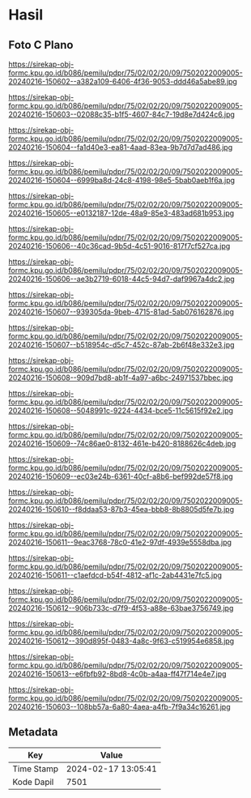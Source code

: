 # Hasil

## Foto C Plano

https://sirekap-obj-formc.kpu.go.id/b086/pemilu/pdpr/75/02/02/20/09/7502022009005-20240216-150602--a382a109-6406-4f36-9053-ddd46a5abe89.jpg

https://sirekap-obj-formc.kpu.go.id/b086/pemilu/pdpr/75/02/02/20/09/7502022009005-20240216-150603--02088c35-b1f5-4607-84c7-19d8e7d424c6.jpg

https://sirekap-obj-formc.kpu.go.id/b086/pemilu/pdpr/75/02/02/20/09/7502022009005-20240216-150604--fa1d40e3-ea81-4aad-83ea-9b7d7d7ad486.jpg

https://sirekap-obj-formc.kpu.go.id/b086/pemilu/pdpr/75/02/02/20/09/7502022009005-20240216-150604--6999ba8d-24c8-4198-98e5-5bab0aeb1f6a.jpg

https://sirekap-obj-formc.kpu.go.id/b086/pemilu/pdpr/75/02/02/20/09/7502022009005-20240216-150605--e0132187-12de-48a9-85e3-483ad681b953.jpg

https://sirekap-obj-formc.kpu.go.id/b086/pemilu/pdpr/75/02/02/20/09/7502022009005-20240216-150606--40c36cad-9b5d-4c51-9016-817f7cf527ca.jpg

https://sirekap-obj-formc.kpu.go.id/b086/pemilu/pdpr/75/02/02/20/09/7502022009005-20240216-150606--ae3b2719-6018-44c5-94d7-daf9967a4dc2.jpg

https://sirekap-obj-formc.kpu.go.id/b086/pemilu/pdpr/75/02/02/20/09/7502022009005-20240216-150607--939305da-9beb-4715-81ad-5ab076162876.jpg

https://sirekap-obj-formc.kpu.go.id/b086/pemilu/pdpr/75/02/02/20/09/7502022009005-20240216-150607--b518954c-d5c7-452c-87ab-2b6f48e332e3.jpg

https://sirekap-obj-formc.kpu.go.id/b086/pemilu/pdpr/75/02/02/20/09/7502022009005-20240216-150608--909d7bd8-ab1f-4a97-a6bc-24971537bbec.jpg

https://sirekap-obj-formc.kpu.go.id/b086/pemilu/pdpr/75/02/02/20/09/7502022009005-20240216-150608--5048991c-9224-4434-bce5-11c5615f92e2.jpg

https://sirekap-obj-formc.kpu.go.id/b086/pemilu/pdpr/75/02/02/20/09/7502022009005-20240216-150609--74c86ae0-8132-461e-b420-8188626c4deb.jpg

https://sirekap-obj-formc.kpu.go.id/b086/pemilu/pdpr/75/02/02/20/09/7502022009005-20240216-150609--ec03e24b-6361-40cf-a8b6-bef992de57f8.jpg

https://sirekap-obj-formc.kpu.go.id/b086/pemilu/pdpr/75/02/02/20/09/7502022009005-20240216-150610--f8ddaa53-87b3-45ea-bbb8-8b8805d5fe7b.jpg

https://sirekap-obj-formc.kpu.go.id/b086/pemilu/pdpr/75/02/02/20/09/7502022009005-20240216-150611--9eac3768-78c0-41e2-97df-4939e5558dba.jpg

https://sirekap-obj-formc.kpu.go.id/b086/pemilu/pdpr/75/02/02/20/09/7502022009005-20240216-150611--c1aefdcd-b54f-4812-af1c-2ab4431e7fc5.jpg

https://sirekap-obj-formc.kpu.go.id/b086/pemilu/pdpr/75/02/02/20/09/7502022009005-20240216-150612--906b733c-d7f9-4f53-a88e-63bae3756749.jpg

https://sirekap-obj-formc.kpu.go.id/b086/pemilu/pdpr/75/02/02/20/09/7502022009005-20240216-150612--390d895f-0483-4a8c-9f63-c519954e6858.jpg

https://sirekap-obj-formc.kpu.go.id/b086/pemilu/pdpr/75/02/02/20/09/7502022009005-20240216-150613--e6fbfb92-8bd8-4c0b-a4aa-ff47f714e4e7.jpg

https://sirekap-obj-formc.kpu.go.id/b086/pemilu/pdpr/75/02/02/20/09/7502022009005-20240216-150603--108bb57a-6a80-4aea-a4fb-7f9a34c16261.jpg


## Metadata

| Key        | Value               |
| ---------- | ------------------- |
| Time Stamp | 2024-02-17 13:05:41 |
| Kode Dapil | 7501                |



